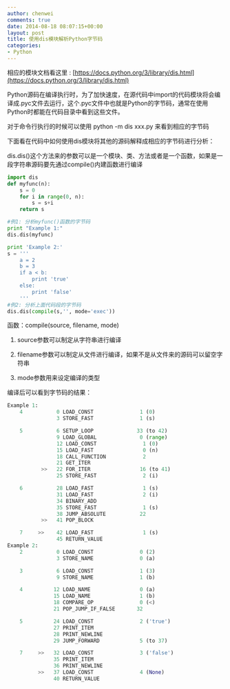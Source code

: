 ```yaml
---
author: chenwei
comments: true
date: 2014-08-18 08:07:15+00:00
layout: post
title: 使用dis模块解析Python字节码
categories:
- Python
---
```


相应的模块文档看这里 : [https://docs.python.org/3/library/dis.html](https://docs.python.org/3/library/dis.html)

Python源码在编译执行时，为了加快速度，在源代码中import的代码模块将会编译成.pyc文件去运行，这个.pyc文件中也就是Python的字节码，通常在使用Python时都能在代码目录中看到这些文件。

对于命令行执行的时候可以使用 python -m dis xxx.py 来看到相应的字节码

下面看在代码中如何使用dis模块将其他的源码解释成相应的字节码进行分析：

dis.dis()这个方法来的参数可以是一个模块、类、方法或者是一个函数，如果是一段字符串源码要先通过compile()内建函数进行编译

```python
import dis
def myfunc(n):
    s = 0
    for i in range(0, n):
        s = s+i
    return s

#例1: 分析myfunc()函数的字节码
print "Example 1:"
dis.dis(myfunc)

print 'Example 2:'
s = '''
    a = 2
    b = 3
    if a < b:
        print 'true'
    else:
        print 'false'
    '''
#例2: 分析上面代码段的字节码
dis.dis(compile(s,'', mode='exec'))
```

函数：compile(source, filename, mode)

1. source参数可以制定从字符串进行编译

2. filename参数可以制定从文件进行编译，如果不是从文件来的源码可以留空字符串

3. mode参数用来设定编译的类型

编译后可以看到字节码的结果：

```python
Example 1:
    4           0 LOAD_CONST               1 (0)
                3 STORE_FAST               1 (s)

    5           6 SETUP_LOOP              33 (to 42)
                9 LOAD_GLOBAL              0 (range)
                12 LOAD_CONST               1 (0)
                15 LOAD_FAST                0 (n)
                18 CALL_FUNCTION            2
                21 GET_ITER
           >>   22 FOR_ITER                16 (to 41)
                25 STORE_FAST               2 (i)

    6           28 LOAD_FAST                1 (s)
                31 LOAD_FAST                2 (i)
                34 BINARY_ADD
                35 STORE_FAST               1 (s)
                38 JUMP_ABSOLUTE           22
           >>   41 POP_BLOCK

    7     >>    42 LOAD_FAST                1 (s)
                45 RETURN_VALUE
Example 2:
    2           0 LOAD_CONST               0 (2)
                3 STORE_NAME               0 (a)

    3           6 LOAD_CONST               1 (3)
                9 STORE_NAME               1 (b)

    4          12 LOAD_NAME                0 (a)
               15 LOAD_NAME                1 (b)
               18 COMPARE_OP               0 (<)
               21 POP_JUMP_IF_FALSE       32

    5          24 LOAD_CONST               2 ('true')
               27 PRINT_ITEM
               28 PRINT_NEWLINE
               29 JUMP_FORWARD             5 (to 37)

    7     >>   32 LOAD_CONST               3 ('false')
               35 PRINT_ITEM
               36 PRINT_NEWLINE
          >>   37 LOAD_CONST               4 (None)
               40 RETURN_VALUE
```